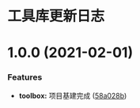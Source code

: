 # 工具库更新日志

# 1.0.0 (2021-02-01)
### Features

* **toolbox:** 项目基建完成 ([58a028b](https://github.com/RootWater/toolbox/commit/58a028b2839b6609f591bc57eb55b5b1f5b0ecbf))



